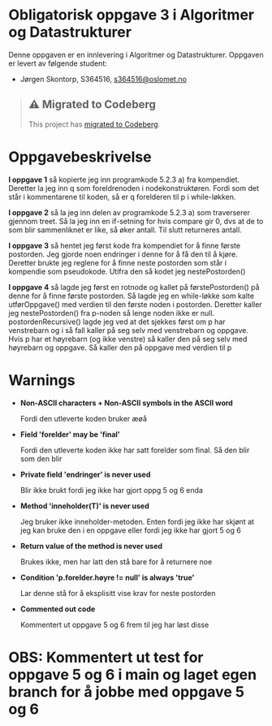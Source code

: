 # Obligatorisk oppgave 3 i Algoritmer og Datastrukturer

Denne oppgaven er en innlevering i Algoritmer og Datastrukturer. 
Oppgaven er levert av følgende student:
* Jørgen Skontorp, S364516, s364516@oslomet.no

> ## ⚠️ Migrated to Codeberg
>
> This project has [migrated to Codeberg](https://codeberg.org/jrgn9/algdat-oblig-3).

# Oppgavebeskrivelse

**I oppgave 1** så kopierte jeg inn programkode 5.2.3 a) fra kompendiet. Deretter la jeg inn q som foreldrenoden i nodekonstruktøren.
Fordi som det står i kommentarene til koden, så er q forelderen til p i while-løkken.

**I oppgave 2** så la jeg inn delen av programkode 5.2.3 a) som traverserer gjennom treet. Så la jeg inn en if-setning for hvis compare gir 0,
dvs at de to som blir sammenliknet er like, så øker antall. Til slutt returneres antall.

**I oppgave 3** så hentet jeg først kode fra kompendiet for å finne første postorden. Jeg gjorde noen endringer i denne for å få den til å kjøre.
Deretter brukte jeg reglene for å finne neste postorden som står i kompendie som pseudokode. Utifra den så kodet jeg nestePostorden()

**I oppgave 4** så lagde jeg først en rotnode og kallet på førstePostorden() på denne for å finne første postorden.
Så lagde jeg en while-løkke som kalte utførOppgave() med verdien til den første noden i postorden.
Deretter kaller jeg nestePostorden() fra p-noden så lenge noden ikke er null.
postordenRecursive() lagde jeg ved at det sjekkes først om p har venstrebarn og i så fall kaller på seg selv med venstrebarn og oppgave.
Hvis p har et høyrebarn (og ikke venstre) så kaller den på seg selv med høyrebarn og oppgave. Så kaller den på oppgave med verdien til p

# Warnings #
- **Non-ASCII characters + Non-ASCII symbols in the ASCII word** 

    Fordi den utleverte koden bruker æøå

- **Field 'forelder' may be 'final'**

    Fordi den utleverte koden ikke har satt forelder som final. Så den blir som den blir

- **Private field 'endringer' is never used**

    Blir ikke brukt fordi jeg ikke har gjort oppg 5 og 6 enda

- **Method 'inneholder(T)' is never used**

    Jeg bruker ikke inneholder-metoden. 
    Enten fordi jeg ikke har skjønt at jeg kan bruke den i en oppgave eller fordi jeg ikke har gjort 5 og 6
  
-  **Return value of the method is never used**

    Brukes ikke, men har latt den stå bare for å returnere noe

- **Condition 'p.forelder.høyre != null' is always 'true'**

  Lar denne stå for å eksplisitt vise krav for neste postorden

- **Commented out code**

  Kommentert ut oppgave 5 og 6 frem til jeg har løst disse

# OBS: Kommentert ut test for oppgave 5 og 6 i main og laget egen branch for å jobbe med oppgave 5 og 6 #
